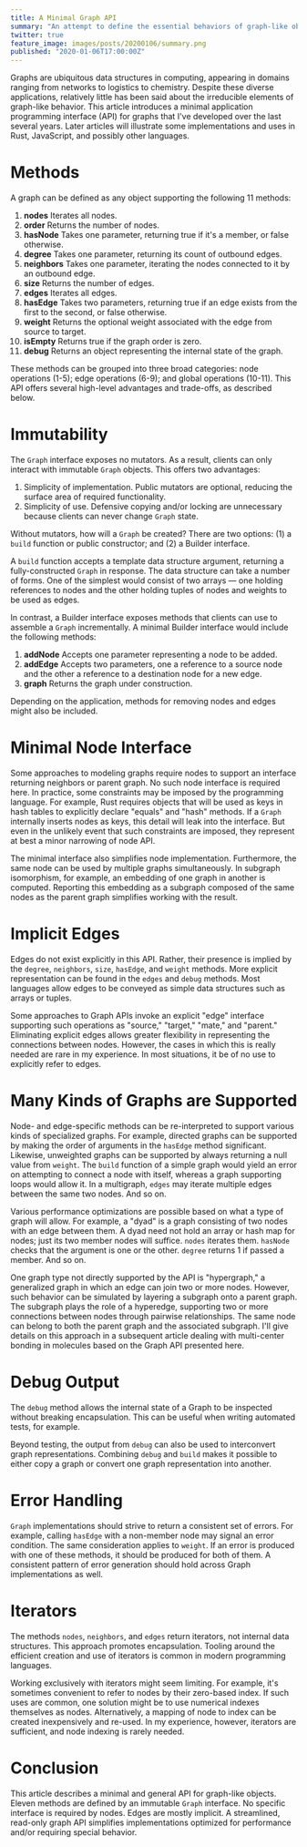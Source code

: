 ```yaml
---
title: A Minimal Graph API
summary: "An attempt to define the essential behaviors of graph-like objects."
twitter: true
feature_image: images/posts/20200106/summary.png
published: "2020-01-06T17:00:00Z"
---
```


Graphs are ubiquitous data structures in computing, appearing in domains ranging from networks to logistics to chemistry. Despite these diverse applications, relatively little has been said about the irreducible elements of graph-like behavior. This article introduces a minimal application programming interface (API) for graphs that I've developed over the last several years. Later articles will illustrate some implementations and uses in Rust, JavaScript, and possibly other languages.

# Methods

A graph can be defined as any object supporting the following 11 methods:

1. **nodes** Iterates all nodes.
2. **order** Returns the number of nodes.
3. **hasNode** Takes one parameter, returning true if it's a member, or false otherwise.
4. **degree** Takes one parameter, returning its count of outbound edges.
5. **neighbors** Takes one parameter, iterating the nodes connected to it by an outbound edge.
6. **size** Returns the number of edges.
7. **edges** Iterates all edges.
8. **hasEdge** Takes two parameters, returning true if an edge exists from the first to the second, or false otherwise.
9. **weight** Returns the optional weight associated with the edge from source to target.
10. **isEmpty** Returns true if the graph order is zero.
11. **debug** Returns an object representing the internal state of the graph.

These methods can be grouped into three broad categories: node operations (1-5); edge operations (6-9); and global operations (10-11). This API offers several high-level advantages and trade-offs, as described below.

# Immutability

The `Graph` interface exposes no mutators. As a result, clients can only interact with immutable `Graph` objects. This offers two advantages:

1. Simplicity of implementation. Public mutators are optional, reducing the surface area of required functionality.
2. Simplicity of use. Defensive copying and/or locking are unnecessary because clients can never change `Graph` state.

Without mutators, how will a `Graph` be created? There are two options: (1) a `build` function or public constructor; and (2) a Builder interface.

A `build` function accepts a template data structure argument, returning a fully-constructed `Graph` in response. The data structure can take a number of forms. One of the simplest would consist of two arrays &mdash; one holding references to nodes and the other holding tuples of nodes and weights to be used as edges.

In contrast, a Builder interface exposes methods that clients can use to assemble a `Graph` incrementally. A minimal Builder interface would include the following methods:

1. **addNode** Accepts one parameter representing a node to be added.
2. **addEdge** Accepts two parameters, one a reference to a source node and the other a reference to a destination node for a new edge.
3. **graph** Returns the graph under construction.

Depending on the application, methods for removing nodes and edges might also be included.

# Minimal Node Interface

Some approaches to modeling graphs require nodes to support an interface returning neighbors or parent graph. No such node interface is required here. In practice, some constraints may be imposed by the programming language. For example, Rust requires objects that will be used as keys in hash tables to explicitly declare "equals" and "hash" methods. If a `Graph` internally inserts nodes as keys, this detail will leak into the interface. But even in the unlikely event that such constraints are imposed, they represent at best a minor narrowing of node API.

The minimal interface also simplifies node implementation. Furthermore, the same node can be used by multiple graphs simultaneously. In subgraph isomorphism, for example, an embedding of one graph in another is computed. Reporting this embedding as a subgraph composed of the same nodes as the parent graph simplifies working with the result.

# Implicit Edges

Edges do not exist explicitly in this API. Rather, their presence is implied by the `degree`, `neighbors`, `size`, `hasEdge`, and `weight` methods. More explicit representation can be found in the `edges` and `debug` methods. Most languages allow edges to be conveyed as simple data structures such as arrays or tuples.

Some approaches to Graph APIs invoke an explicit "edge" interface supporting such operations as "source," "target," "mate," and "parent." Eliminating explicit edges allows greater flexibility in representing the connections between nodes. However, the cases in which this is really needed are rare in my experience. In most situations, it be of no use to explicitly refer to edges.

# Many Kinds of Graphs are Supported

Node- and edge-specific methods can be re-interpreted to support various kinds of specialized graphs. For example, directed graphs can be supported by making the order of arguments in the `hasEdge` method significant. Likewise, unweighted graphs can be supported by always returning a null value from `weight`. The `build` function of a simple graph would yield an error on attempting to connect a node with itself, whereas a graph supporting loops would allow it. In a multigraph, `edges` may iterate multiple edges between the same two nodes. And so on.

Various performance optimizations are possible based on what a type of graph will allow. For example, a "dyad" is a graph consisting of two nodes with an edge between them. A dyad need not hold an array or hash map for nodes; just its two member nodes will suffice. `nodes` iterates them. `hasNode` checks that the argument is one or the other. `degree` returns 1 if passed a member. And so on.

One graph type not directly supported by the API is "hypergraph," a generalized graph in which an edge can join two or more nodes. However, such behavior can be simulated by layering a subgraph onto a parent graph. The subgraph plays the role of a hyperedge, supporting two or more connections between nodes through pairwise relationships. The same node can belong to both the parent graph and the associated subgraph. I'll give details on this approach in a subsequent article dealing with multi-center bonding in molecules based on the Graph API presented here.

# Debug Output

The `debug` method allows the internal state of a Graph to be inspected without breaking encapsulation. This can be useful when writing automated tests, for example.

Beyond testing, the output from `debug` can also be used to interconvert graph representations. Combining `debug` and `build` makes it possible to either copy a graph or convert one graph representation into another.

# Error Handling

`Graph` implementations should strive to return a consistent set of errors. For example, calling `hasEdge` with a non-member node may signal an error condition. The same consideration applies to `weight`. If an error is produced with one of these methods, it should be produced for both of them. A consistent pattern of error generation should hold across Graph implementations as well.

# Iterators

The methods `nodes`, `neighbors`, and `edges` return iterators, not internal data structures. This approach promotes encapsulation. Tooling around the efficient creation and use of iterators is common in modern programming languages.

Working exclusively with iterators might seem limiting. For example, it's sometimes convenient to refer to nodes by their zero-based index. If such uses are common, one solution might be to use numerical indexes themselves as nodes. Alternatively, a mapping of node to index can be created inexpensively and re-used. In my experience, however, iterators are sufficient, and node indexing is rarely needed.

# Conclusion

This article describes a minimal and general API for graph-like objects. Eleven methods are defined by an immutable `Graph` interface. No specific interface is required by nodes. Edges are mostly implicit. A streamlined, read-only graph API simplifies implementations optimized for performance and/or requiring special behavior.